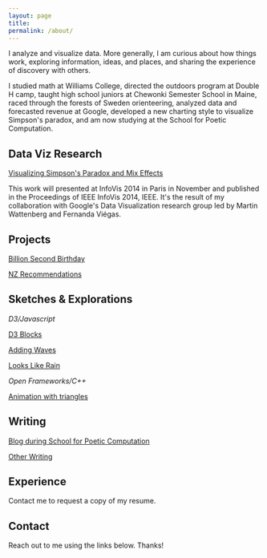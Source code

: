 ```yaml
---
layout: page
title: 
permalink: /about/
---
```


I analyze and visualize data. More generally, I am curious about how things work, exploring information, ideas, and places, and sharing the experience of discovery with others. 

I studied math at Williams College, directed the outdoors program at Double H camp, taught high school juniors at Chewonki Semester School in Maine, raced through the forests of Sweden orienteering, analyzed data and forecasted revenue at Google, developed a new charting style to visualize Simpson's paradox, and am now studying at the School for Poetic Computation.

## Data Viz Research

[Visualizing Simpson's Paradox and Mix Effects](http://research.google.com/pubs/pub42901.html)

This work will presented at InfoVis 2014 in Paris in November and published in the Proceedings of IEEE InfoVis 2014, IEEE. It's the result of my collaboration with Google's Data Visualization research group led by Martin Wattenberg and Fernanda Viégas. 

## Projects

[Billion Second Birthday](http://billionseconds.zanarmstrong.com/)

[NZ Recommendations](newzealand.zanarmstrong.com)

## Sketches & Explorations

*D3/Javascript*

[D3 Blocks](http://bl.ocks.org/zanarmstrong)

[Adding Waves](http://bl.ocks.org/zanarmstrong/raw/c9bb2842647140265d57/)

[Looks Like Rain](http://bl.ocks.org/zanarmstrong/raw/73ce430053eabd1b70fe/)

*Open Frameworks/C++*

[Animation with triangles](https://vimeo.com/110936580)

## Writing

[Blog during School for Poetic Computation](http://sfpc.zanarmstrong.com/)

[Other Writing](http://zanstrong.wordpress.com/)

## Experience

Contact me to request a copy of my resume.

## Contact

Reach out to me using the links below. Thanks!
